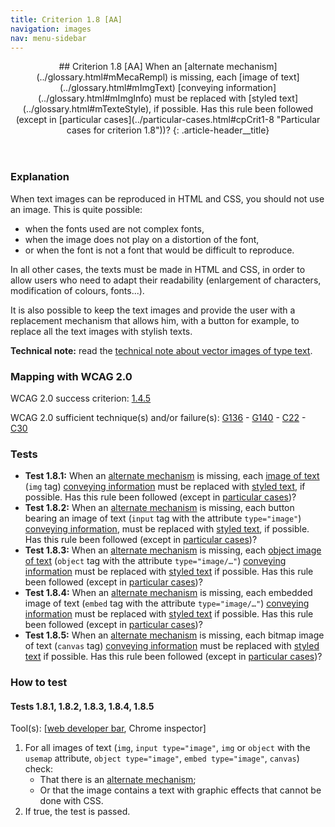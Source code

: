 ```yaml
---
title: Criterion 1.8 [AA]
navigation: images
nav: menu-sidebar
---
```


<header>
## Criterion 1.8 [AA] <span>When an [alternate mechanism](../glossary.html#mMecaRempl) is missing, each [image of text](../glossary.html#mImgText) [conveying information](../glossary.html#mImgInfo) must be replaced with [styled text](../glossary.html#mTexteStyle), if possible. Has this rule been followed (except in [particular cases](../particular-cases.html#cpCrit1-8 "Particular cases for criterion 1.8"))?</span>
{: .article-header__title}
</header>

### Explanation

When text images can be reproduced in HTML and CSS, you should not use an image. This is quite possible:

* when the fonts used are not complex fonts,
* when the image does not play on a distortion of the font,
* or when the font is not a font that would be difficult to reproduce.

In all other cases, the texts must be made in HTML and CSS, in order to allow users who need to adapt their readability (enlargement of characters, modification of colours, fonts...).

It is also possible to keep the text images and provide the user with a replacement mechanism that allows him, with a button for example, to replace all the text images with stylish texts.

**Technical note:** read the [technical note about vector images of type text](../technical-notes.html#TNcrit1-8).

### Mapping with WCAG 2.0

WCAG 2.0 success criterion: [1.4.5](http://www.w3.org/TR/WCAG20/#visual-audio-contrast-text-presentation)

WCAG 2.0 sufficient technique(s) and/or failure(s): [G136](http://www.w3.org/TR/WCAG-TECHS/G136.html) - [G140](http://www.w3.org/TR/WCAG-TECHS/G140.html) - [C22](http://www.w3.org/TR/WCAG-TECHS/C22.html) - [C30](http://www.w3.org/TR/WCAG-TECHS/C30.html)

### Tests

*   **Test 1.8.1:** When an [alternate mechanism](../glossary.html#mMecaRempl) is missing, each [image of text](../glossary.html#mImgText) (`img` tag) [conveying information](../glossary.html#mImgInfo) must be replaced with [styled text](../glossary.html#mTexteStyle), if possible. Has this rule been followed (except in [particular cases](./particular-cases.html#cpCrit1-8 "Particular cases for criterion 1.8"))?
*   **Test 1.8.2:** When an [alternate mechanism](../glossary.html#mMecaRempl) is missing, each button bearing an image of text (`input` tag with the attribute `type="image"`) [conveying information](../glossary.html#mImgInfo), must be replaced with [styled text](../glossary.html#mTexteStyle), if possible. Has this rule been followed (except in [particular cases](./particular-cases.html#cpCrit1-8 "Particular cases for criterion 1.8"))?
*   **Test 1.8.3:** When an [alternate mechanism](../glossary.html#mMecaRempl) is missing, each [object image of text](../glossary.html#mImgTextObj) (`object` tag with the attribute `type="image/…"`) [conveying information](../glossary.html#mImgInfo) must be replaced with [styled text](../glossary.html#mTexteStyle) if possible. Has this rule been followed (except in [particular cases](./particular-cases.html#cpCrit1-8 "Particular cases for criterion 1.8"))?
*   **Test 1.8.4:** When an [alternate mechanism](../glossary.html#mMecaRempl) is missing, each embedded image of text (`embed` tag with the attribute `type="image/…"`) [conveying information](../glossary.html#mImgInfo) must be replaced with [styled text](../glossary.html#mTexteStyle) if possible. Has this rule been followed (except in [particular cases](./particular-cases.html#cpCrit1-8 "Particular cases for criterion 1.8"))?
*   **Test 1.8.5:** When an [alternate mechanism](../glossary.html#mMecaRempl) is missing, each bitmap image of text (`canvas` tag) [conveying information](../glossary.html#mImgInfo) must be replaced with [styled text](../glossary.html#mTexteStyle) if possible. Has this rule been followed (except in [particular cases](./particular-cases.html#cpCrit1-8 "Particular cases for criterion 1.8"))?

### How to test

#### Tests 1.8.1, 1.8.2, 1.8.3, 1.8.4, 1.8.5

Tool(s): [[web developer bar](../tools.html#web-developer-bar), Chrome inspector]

1.  For all images of text (`img`, `input type="image"`, `img` or `object` with the `usemap` attribute, `object type="image"`, `embed type="image"`, `canvas`) check:
    *   That there is an [alternate mechanism](../glossary.html#mMecaRempl);
    *   Or that the image contains a text with graphic effects that cannot be done with CSS.
2.  If true, the test is passed.
